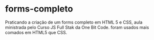 # forms-completo
Praticando a criação de um forms completo em HTML 5 e CSS, aula ministrada pelo Curso JS Full Stak da One Bit Code. foram usados mais comados em HTML5 que CSS. 
